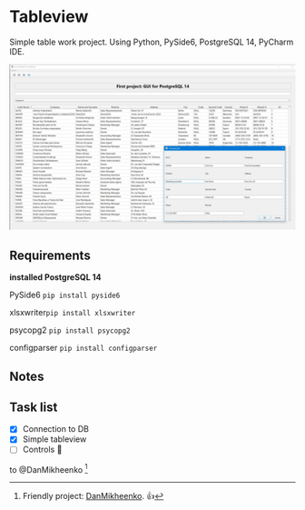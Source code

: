 # Tableview
Simple table work project. Using Python, PySide6, PostgreSQL 14, PyCharm IDE.

![alt text](https://github.com/izvergoleg/tableview/blob/master/MyProject1.jpg)

## Requirements

**installed PostgreSQL 14**

PySide6
`pip install pyside6`

xlsxwriter```pip install xlsxwriter```

psycopg2 `pip install psycopg2`

configparser 
`pip install configparser`

## Notes

## Task list

- [x] Connection to DB
- [x] Simple tableview
- [ ] Controls :tada:

 to @DanMikheenko [^1]

 [^1]: Friendly project: [DanMikheenko](https://github.com/DanMikheenko/Warehouse/). :+1:
